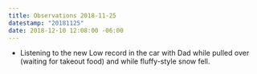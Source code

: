 ```yaml
---
title: Observations 2018-11-25
datestamp: "20181125"
date: 2018-12-10 12:08:00 -06:00
---
```


- Listening to the new Low record in the car with Dad while pulled over (waiting for takeout food) and while fluffy-style snow fell.
